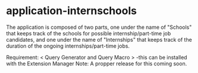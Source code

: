 application-internschools
=========================
The application is composed of two parts, one under the name of "Schools" that keeps track of the schools for possible internship/part-time job candidates, and one under the name of "Internships" that keeps track of the duration of the ongoing internships/part-time jobs. 

Requirement: < Query Generator and Query Macro >
-this can be installed with the Extension Manager
Note: A propper release for this coming soon.
